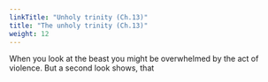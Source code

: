```yaml
---
linkTitle: "Unholy trinity (Ch.13)"
title: "The unholy trinity (Ch.13)"
weight: 12
---
```


When you look at the beast you might be overwhelmed by the act of violence. But a second look shows, that 